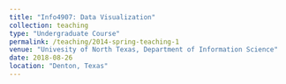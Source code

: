 ```yaml
---
title: "Info4907: Data Visualization"
collection: teaching
type: "Undergraduate Course"
permalink: /teaching/2014-spring-teaching-1
venue: "Univesity of North Texas, Department of Information Science"
date: 2018-08-26
location: "Denton, Texas"
---
```

